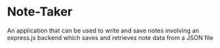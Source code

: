 # Note-Taker
An application that can be used to write and save notes involving an express.js backend which saves and retrieves note data from a JSON file
